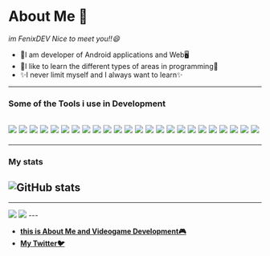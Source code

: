 # About Me 👋
*im FenixDEV Nice to meet you!!😄*

- 📱I am developer of Android applications and Web🖥️
- 📕I like to learn the different types of areas in programming📕
- ✨I never limit myself and I always want to learn✨

---
### Some of the Tools i use in Development
<img src = "https://img.shields.io/badge/-HTML5-E34F26?style=flat&logo=html5&logoColor=white"> <img src = "https://img.shields.io/badge/-CSS3-1572B6?style=flat&logo=css3&logoColor=white">
<img src="https://img.shields.io/badge/-JavaScript-eed718?style=flat&logo=javascript&logoColor=ffffff">
<img src="https://img.shields.io/badge/-TypeScript-3178c6?style=flat&logo=TypeScript&logoColor=white">
<img src="https://img.shields.io/badge/-React-000000?style=flat&logo=react&logoColor=00c8ff">
<img src="https://img.shields.io/badge/-styled%20components-DB7093?style=flat&logo=styled-components&logoColor=white">
<img src="https://img.shields.io/badge/-MongoDB-4DB33D?style=flat&logo=mongodb&logoColor=FFFFFF">
<img src="https://img.shields.io/badge/-MySQL-F29111?style=flat&logo=mysql&logoColor=FFFFFF">
<img src="https://img.shields.io/badge/-PHP-777BB4?style=flat&logo=PHP&logoColor=white">
<img src="https://img.shields.io/badge/-Express.js-787878?style=flat">
<img src="https://img.shields.io/badge/-Node.js-3C873A?style=flat&logo=Node.js&logoColor=white">
<img src="http://img.shields.io/badge/-Git-F1502F?style=flat&logo=git&logoColor=FFFFFF">
<img src="http://img.shields.io/badge/-Github-000000?style=flat&logo=github&logoColor=FFFFFF">
<img src="https://img.shields.io/badge/-Neovim-57A143?style=flat&logo=Neovim&logoColor=white">
<img src="http://img.shields.io/badge/-VS%20Code-007ACC?style=flat&logo=visual%20studio%20code&logoColor=white">
<img src="https://img.shields.io/badge/-Photoshop-001E36?style=flat&logo=Adobe%20Photoshop&logoColor=#31A8FF">
<img src="https://img.shields.io/badge/-Adobe%20After%20Effects-9999FF?style=flat&logo=Adobe&20After&20Effects&logoColor=white">
<img src="https://img.shields.io/badge/-Unity-171514?style=flat&logo=Unity&logoColor=white">
<img src="https://img.shields.io/badge/-C%20Sharp-2391206?style=flat&logo=C&20Sharp&logoColor=white">
<img src="https://img.shields.io/badge/-Android%20Studio-3DDC84?style=flat&logo=Android&20Studio&logoColor=white">
<img src="https://img.shields.io/badge/-Eclipse%20IDE-2C2255?style=flat&logo=Eclipse&20IDE&logoColor=white">
<img src="https://img.shields.io/badge/-Apache%20NetBeans%20IDE-1B6AC6?style=flat&logo=Apache&20NetBeans&20IDE&logoColor=white">
<img src="https://img.shields.io/badge/-JetBrains-000000?style=flat&logo=JetBrains&20IDE&logoColor=white">
<img src="https://img.shields.io/badge/-Java-007396?style=flat&logo=Java&20IDE&logoColor=white">
---

---
### My stats
![GitHub stats](https://github-readme-stats.vercel.app/api?username=FenixDev643&show_icons=true&hide_border=true)
---

---
<img src="https://fenixdev643.github.io/FenixDEVPage/static/media/sans.403e105d.jpeg">
<img src="https://fenixdev643.github.io/FenixDEVPage/static/media/zombie.2b069a66.jpg">
---

- [**this is About Me and Videogame Development🎮**](https://fenixgames.itch.io/)
- [**My Twitter🐦**](https://twitter.com/Fenix__DEV)

<!--
**FenixDev643/FenixDev643** is a ✨ _special_ ✨ repository because its `README.md` (this file) appears on your GitHub profile.

Here are some ideas to get you started:

- 🔭 I’m currently working on ...
- 🌱 I’m currently learning ...
- 👯 I’m looking to collaborate on ...
- 🤔 I’m looking for help with ...
- 💬 Ask me about ...
- 📫 How to reach me: ...
- 😄 Pronouns: ...
- ⚡ Fun fact: ...
-->
